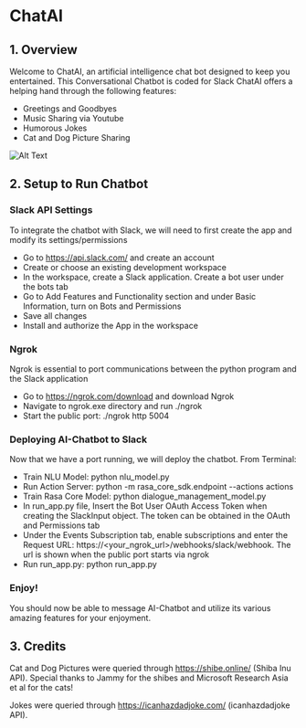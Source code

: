 # ChatAI
## 1. Overview
Welcome to ChatAI, an artificial intelligence chat bot designed to keep you entertained. This Conversational Chatbot is coded for Slack 
ChatAI offers a helping hand through the following features:
- Greetings and Goodbyes
- Music Sharing via Youtube
- Humorous Jokes
- Cat and Dog Picture Sharing

![Alt Text](https://github.com/jachiang1216/ChatAI/blob/master/img/Demo_Chat.gif)

## 2. Setup to Run Chatbot
### Slack API Settings
To integrate the chatbot with Slack, we will need to first create the app and modify its settings/permissions
- Go to https://api.slack.com/ and create an account
- Create or choose an existing development workspace
- In the workspace, create a Slack application. Create a bot user under the bots tab
- Go to Add Features and Functionality section and under Basic Information, turn on Bots and Permissions
- Save all changes
- Install and authorize the App in the workspace
### Ngrok
Ngrok is essential to port communications between the python program and the Slack application
- Go to https://ngrok.com/download and download Ngrok
- Navigate to ngrok.exe directory and run ./ngrok <authtoken>
- Start the public port: ./ngrok http 5004  
### Deploying AI-Chatbot to Slack
Now that we have a port running, we will deploy the chatbot. 
From Terminal:
- Train NLU Model: python nlu_model.py
- Run Action Server: python -m rasa_core_sdk.endpoint --actions actions
- Train Rasa Core Model: python dialogue_management_model.py
- In run_app.py file, Insert the Bot User OAuth Access Token when creating the SlackInput object. The token can be obtained in the OAuth and Permissions tab
- Under the Events Subscription tab, enable subscriptions and enter the Request URL: https://<your_ngrok_url>/webhooks/slack/webhook. The url is shown when the public port starts via ngrok
- Run run_app.py: python run_app.py
### Enjoy!
You should now be able to message AI-Chatbot and utilize its various amazing features for your enjoyment.
 
## 3. Credits
Cat and Dog Pictures were queried through https://shibe.online/ (Shiba Inu API). Special thanks to Jammy for the shibes and Microsoft Research Asia et al for the cats!

Jokes were queried through https://icanhazdadjoke.com/ (icanhazdadjoke API).



